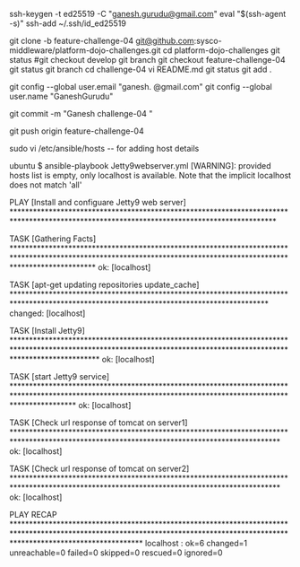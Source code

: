 
ssh-keygen -t ed25519 -C "ganesh.gurudu@gmail.com"
eval "$(ssh-agent -s)"
ssh-add ~/.ssh/id_ed25519


git clone -b feature-challenge-04 git@github.com:sysco-middleware/platform-dojo-challenges.git
cd platform-dojo-challenges
git status
#git checkout develop 
git branch
git checkout  feature-challenge-04
git status
git branch
cd challenge-04
vi README.md
git status
git add .

git config --global user.email "ganesh.	@gmail.com"
git config --global user.name "GaneshGurudu"

git commit -m "Ganesh challenge-04 "

git push origin feature-challenge-04


sudo vi /etc/ansible/hosts -- for adding host details 


ubuntu $ ansible-playbook Jetty9webserver.yml
\[WARNING]: provided hosts list is empty, only localhost is available. Note that the implicit localhost does not match 'all'

PLAY [Install and configuare Jetty9 web server] *******************************************************************************************************************************************

TASK [Gathering Facts] ********************************************************************************************************************************************************************
ok: [localhost]

TASK [apt-get updating repositories update_cache] *****************************************************************************************************************************************
changed: [localhost]

TASK [Install Jetty9] *********************************************************************************************************************************************************************
ok: [localhost]

TASK [start Jetty9 service] ***************************************************************************************************************************************************************
ok: [localhost]

TASK [Check url response of tomcat on server1] ********************************************************************************************************************************************
ok: [localhost]

TASK [Check url response of tomcat on server2] ********************************************************************************************************************************************
ok: [localhost]

PLAY RECAP ********************************************************************************************************************************************************************************
localhost                  : ok=6    changed=1    unreachable=0    failed=0    skipped=0    rescued=0    ignored=0   
